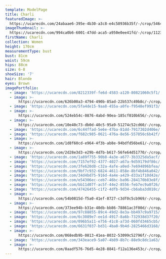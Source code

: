 ```yaml
---
template: ModelPage
title: Charli
featuredImage: >-
  https://ucarecdn.com/24abaae6-395e-4b30-a3c8-e4c58936b35f/-/crop/5464x2788/0,1587/-/preview/
imageThumbnail: >-
  https://ucarecdn.com/994ca0b6-6001-47dd-aca5-a950e0ee41fd/-/crop/1123x1590/65,0/-/preview/
firstName: Charli
collection: Women
height: 170cm
measurementType: bust
bust: 81cm
waist: 59cm
hips: 88cm
size: 6-8
shoeSize: '7'
hair: Blonde
eyes: Brown
imagePortfolio:
  - image: 'https://ucarecdn.com/8212339f-fe6d-4583-a120-80821060c5f1/'
  - image: >-
      https://ucarecdn.com/626b00a3-4794-490b-85ad-22b537c49b8c/-/crop/1782x1376/0,191/-/preview/-/rotate/90/
  - image: 'https://ucarecdn.com/5fa4de15-9aa8-455a-a0fe-f9548ef991f3/'
  - image: >-
      https://ucarecdn.com/524eb54c-0876-4abd-90ea-185cf010b656/-/crop/1732x1852/0,457/-/preview/
  - image: >-
      https://ucarecdn.com/10e40c73-db0d-40c5-95a9-51274c52cd60/-/crop/1066x1576/29,117/-/preview/
  - image: 'https://ucarecdn.com/6c44ffad-5e6e-47ba-81dd-7917302d406e/'
  - image: 'https://ucarecdn.com/f682c985-0621-476a-8e56-557856c6b42f/'
  - image: >-
      https://ucarecdn.com/1d8f60cd-e964-4f3b-ab8e-94bdfd56be61/-/crop/4480x6244/0,476/-/preview/
  - image: >-
      https://ucarecdn.com/2d28e3d3-e29b-4d7b-b617-56fe64d51770/-/crop/5175x7296/429,902/-/preview/
  - image: 'https://ucarecdn.com/1a89f755-90b8-4a3e-a677-3b3325da5acf/'
  - image: 'https://ucarecdn.com/7157ef92-4377-4027-a67a-9d59179df86c/'
  - image: 'https://ucarecdn.com/3fe620d8-c32a-4afe-a0ed-7e694896bfea/'
  - image: 'https://ucarecdn.com/9bf7c932-6824-4611-858e-8bf4b846a042/'
  - image: 'https://ucarecdn.com/34d4bd75-916d-4a4e-a429-d33a1f10d42e/'
  - image: 'https://ucarecdn.com/e54306ec-ceb7-46bc-ba96-284170b83e8f/'
  - image: 'https://ucarecdn.com/bb11d07f-ac5f-44e2-8556-feb7ec9a8f26/'
  - image: 'https://ucarecdn.com/47426455-c1f2-4dfb-9d34-cb6aba3d010c/'
  - image: >-
      https://ucarecdn.com/54b0815d-f5a0-41ef-8727-c3df0c5cb969/-/crop/964x1116/114,635/-/preview/
  - image: >-
      https://ucarecdn.com/373ee94b-b31e-40db-bb86-78861ac3f00d/-/crop/4968x7781/546,664/-/preview/
  - image: 'https://ucarecdn.com/97c88855-89c4-49d2-8e3a-bb497c9a9715/'
  - image: 'https://ucarecdn.com/6c3089e7-ee1d-4917-8a6b-732938d37f20/'
  - image: 'https://ucarecdn.com/096b5a11-e756-41c8-a73d-060fd3465cb5/'
  - image: 'https://ucarecdn.com/6631f037-bd31-4ba0-9b4d-2825466d3168/'
  - image: >-
      https://ucarecdn.com/068edb9b-0813-41ea-8032-53099c52796f/-/crop/890x1218/0,160/-/preview/
  - image: 'https://ucarecdn.com/343eace9-5a07-4b89-8b7c-88e9c8dc1a63/'
  - image: >-
      https://ucarecdn.com/0aadf576-76d5-4e28-8841-f12a136e453c/-/crop/4974x7171/490,1021/-/preview/
---
```


